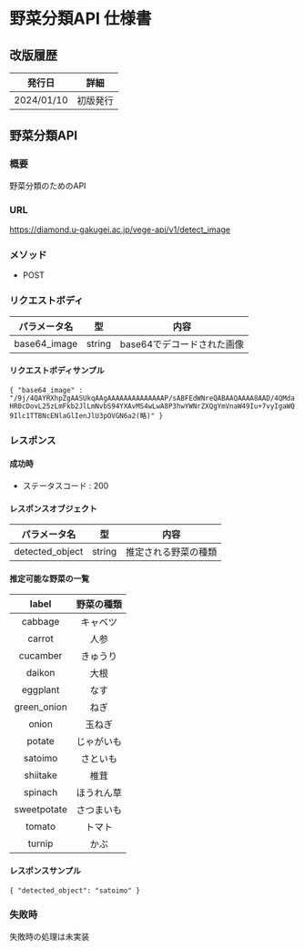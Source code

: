# 野菜分類API 仕様書

## 改版履歴
|発行日 | 詳細 |
| :-: | :-:|
|2024/01/10 | 初版発行 |

## 野菜分類API

### 概要
野菜分類のためのAPI

### URL
https://diamond.u-gakugei.ac.jp/vege-api/v1/detect_image

### メソッド
- POST

### リクエストボディ
| パラメータ名 | 型 | 内容 |
| :-: | :-: | :-: | 
| base64_image | string | base64でデコードされた画像 |

#### リクエストボディサンプル
`{
  "base64_image" : "/9j/4QAYRXhpZgAASUkqAAgAAAAAAAAAAAAAAP/sABFEdWNreQABAAQAAAA8AAD/4QMdaHR0cDovL25zLmFkb2JlLmNvbS94YXAvMS4wLwA8P3hwYWNrZXQgYmVnaW49Iu+7vyIgaWQ9Ilc1TTBNcENlaGlIenJlU3pOVGN6a2(略)"
}`

### レスポンス

#### 成功時
- ステータスコード : 200

#### レスポンスオブジェクト
| パラメータ名 | 型 | 内容 |
| :-: | :-: | :-: | 
| detected_object | string | 推定される野菜の種類 |

#### 推定可能な野菜の一覧
| label | 野菜の種類 |
| :-: | :-:|
| cabbage | キャベツ |
| carrot | 人参 |
| cucamber | きゅうり |
| daikon | 大根 |
| eggplant | なす |
| green_onion | ねぎ |
| onion | 玉ねぎ|
| potate | じゃがいも |
| satoimo | さといも |
| shiitake | 椎茸 |
| spinach | ほうれん草 |
| sweetpotate | さつまいも |
| tomato | トマト |
| turnip | かぶ |

#### レスポンスサンプル
`{
    "detected_object": "satoimo"
}
`

### 失敗時

失敗時の処理は未実装

